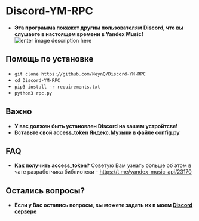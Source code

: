 # Discord-YM-RPC
+ **Эта программа покажет другим пользователям Discord, что вы слушаете в настоящем времени в Yandex Music!**
![enter image description here](https://i.ibb.co/bzn63b1/image.png)
## Помощь по установке
+ `git clone https://github.com/NeynQ/Discord-YM-RPC`
+ `cd Discord-YM-RPC`
+ `pip3 install -r requirements.txt`
+ `python3 rpc.py`
## Важно
+ **У вас должен быть установлен Discord на вашем устройтсве!**
+ **Вставьте свой access_token Яндекс.Музыки в файле config.py**
## FAQ
+ **Как получить access_token?**
Советую Вам узнать больше об этом в чате разработчика библиотеки - https://t.me/yandex_music_api/23170

## Остались вопросы?
+ **Если у Вас остались вопросы, вы можете задать их в моем [Discord сервере](https://discord.gg/Shggv8sAmq)**
